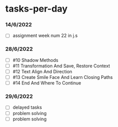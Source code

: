 # tasks-per-day
### 14/6/2022
- [ ] assignment week num 22 in j.s

### 28/6/2022
- [ ] #10 Shadow Methods
- [ ] #11 Transformation And Save, Restore Context
- [ ] #12 Text Align And Direction
- [ ] #13 Create Smile Face And Learn Closing Paths
- [ ] #14 End And Where To Continue
### 29/6/2022
- [ ] delayed tasks
- [ ] problem solving 
- [ ] problem solving
